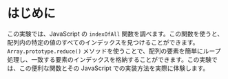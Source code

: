 # はじめに

この実験では、JavaScript の `indexOfAll` 関数を調べます。この関数を使うと、配列内の特定の値のすべてのインデックスを見つけることができます。`Array.prototype.reduce()` メソッドを使うことで、配列の要素を簡単にループ処理し、一致する要素のインデックスを格納することができます。この実験では、この便利な関数とその JavaScript での実装方法を実際に体験します。
